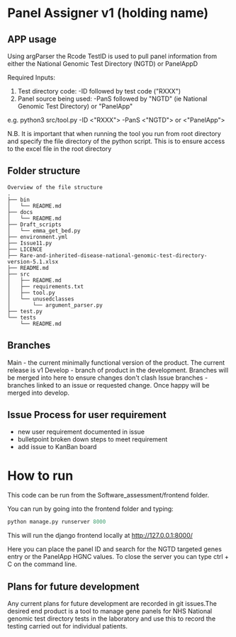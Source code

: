 # Panel Assigner v1 (holding name) #

## APP usage ##
Using argParser the Rcode TestID is used to pull panel information from either the National Genomic Test Directory (NGTD) or PanelAppD

Required Inputs:
1) Test directory code: -ID followed by test code ("RXXX")
2) Panel source being used: -PanS followed by "NGTD" (ie National Genomic Test Directory) or "PanelApp"

e.g. python3 src/tool.py -ID <"RXXX"> -PanS <"NGTD"> or <"PanelApp">

N.B. It is important that when running the tool you run from root directory and specify the file directory of the python script. This is to ensure access to the excel file in the root directory

## Folder structure ##

```
Overview of the file structure
.
├── bin
│   └── README.md
├── docs
│   └── README.md
├── Draft_scripts
│   └── emma_get_bed.py
├── environment.yml
├── Issue11.py
├── LICENCE
├── Rare-and-inherited-disease-national-genomic-test-directory-version-5.1.xlsx
├── README.md
├── src
│   ├── README.md
│   ├── requirements.txt
│   ├── tool.py
│   └── unusedclasses
│       └── argument_parser.py
├── test.py
└── tests
    └── README.md
```

## Branches ##

Main - the current minimally functional version of the product. The current release is v1
Develop - branch of product in the development. Branches will be merged into here to ensure changes don't clash
Issue branches - branches linked to an issue or requested change. Once happy will be merged into develop.

## Issue Process for user requirement ##

- new user requirement documented in issue
- bulletpoint broken down steps to meet requirement
- add issue to KanBan board


# How to run #
This code can be run from the Software_assessment/frontend folder.

You can run by going into the frontend folder and typing:

```python
python manage.py runserver 8000
```

This will run the django frontend locally at http://127.0.0.1:8000/

Here you can place the panel ID and search for the NGTD targeted genes entry or the PanelApp HGNC values.
To close the server you can type ctrl + C on the command line.

## Plans for future development ##

Any current plans for future development are recorded in git issues.The desired end product is a tool to manage gene panels for NHS National genomic test directory tests in the laboratory and use this to record the testing carried out for individual patients. 

